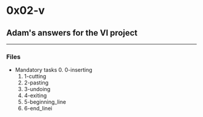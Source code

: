 # 0x02-v
## Adam's answers for the VI project
---

### Files
- Mandatory tasks
	0. 0-inserting
	1. 1-cutting
	2. 2-pasting
	3. 3-undoing
	4. 4-exiting
	5. 5-beginning_line
	6. 6-end_linei
